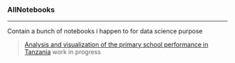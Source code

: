 ### AllNotebooks
---
Contain  a bunch of notebooks i happen to  for data science purpose

> [Analysis and visualization of the primary school performance in Tanzania](http://nbviewer.ipython.org/github/MAKOSCAFEE/AllNotebooks/blob/master/Education.ipynb) work in progress
